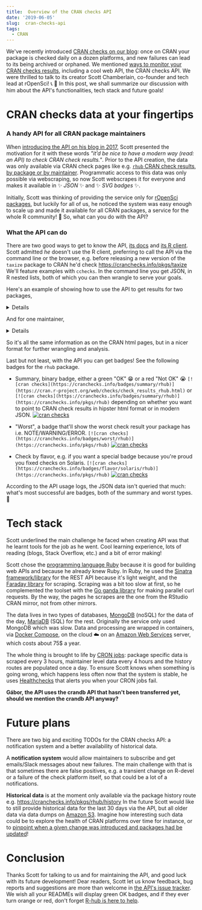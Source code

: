 ```yaml
---
title:  Overview of the CRAN checks API
date: '2019-06-05'
slug:  cran-checks-api
tags:
  - CRAN
---
```


We've recently introduced [CRAN checks on our blog](/2019/04/25/r-devel-linux-x86-64-debian-clang/): once on CRAN your package is checked daily on a dozen platforms, and new failures can lead to its being archived or orphaned. We mentioned [ways to monitor your CRAN checks results](/2019/04/25/r-devel-linux-x86-64-debian-clang/#cran-checks-surveillance), including a cool web API, the CRAN checks API. We were thrilled to talk to its creator Scott Chamberlain, co-founder and tech lead at rOpenSci!  :telephone_receiver: :tada: In this post, we shall summarize our discussion with him about the API's functionalities, tech stack and future goals!

# CRAN checks data at your fingertips

### A handy API for all CRAN package maintainers

When [introducing the API on his blog in 2017](https://recology.info/2017/09/cranchecks-api/), Scott presented the motivation for it with these words _"it’d be nice to have a modern way (read: an API) to check CRAN check results."_. Prior to the API creation, the data was only available via CRAN check pages like e.g. [`rhub` CRAN check results](https://cran.r-project.org/web/checks/check_results_rhub.html), [by package or by maintainer](https://cran.r-project.org/web/checks/). Programmatic access to this data was only possible via webscraping, so now Scott webscrapes it for everyone and makes it available in :sparkles: _JSON_ :sparkles: and :sparkles: _SVG badges_ :sparkles:.

Initially, Scott was thinking of providing the service only for [rOpenSci packages](https://ropensci.org/packages/), but luckily for all of us, he noticed the system was easy enough to scale up and made it available for all CRAN packages, a service for the whole R community! :rocket: So, what can you do with the API? 

### What the API can do

There are two good ways to get to know the API, [its docs](https://github.com/ropenscilabs/cchecksapi/blob/master/docs/api_docs.md) and [its R client](https://docs.ropensci.org/cchecks). Scott admitted _he_ doesn't use the R client, preferring to call the API via the command line or the browser, e.g. before releasing a new version of the `taxize` package to CRAN he'd check https://cranchecks.info/pkgs/taxize We'll feature examples with `cchecks`. In the command line you get JSON, in R nested lists, both of which you can then wrangle to serve your goals.

Here's an example of showing how to use the API to get results for two packages,

<details>

```r
library("magrittr")
cchecks::cch_pkgs(c("rhub", "cranlogs")) %>%
  jsonlite::toJSON() %>%
  jsonlite::prettify()
```

```
## [
##     {
##         "error": {
## 
##         },
##         "data": {
##             "_id": [
##                 "rhub"
##             ],
##             "package": [
##                 "rhub"
##             ],
##             "url": [
##                 "https://cloud.r-project.org/web/checks/check_results_rhub.html"
##             ],
##             "summary": {
##                 "any": [
##                     false
##                 ],
##                 "ok": [
##                     12
##                 ],
##                 "note": [
##                     0
##                 ],
##                 "warn": [
##                     0
##                 ],
##                 "error": [
##                     0
##                 ],
##                 "fail": [
##                     0
##                 ]
##             },
##             "checks": [
##                 {
##                     "flavor": "r-devel-linux-x86_64-debian-clang",
##                     "version": "1.1.1",
##                     "tinstall": 5.52,
##                     "tcheck": 51.1,
##                     "ttotal": 56.62,
##                     "status": "OK",
##                     "check_url": "https://www.R-project.org/nosvn/R.check/r-devel-linux-x86_64-debian-clang/rhub-00check.html"
##                 },
##                 {
##                     "flavor": "r-devel-linux-x86_64-debian-gcc",
##                     "version": "1.1.1",
##                     "tinstall": 4.41,
##                     "tcheck": 40.83,
##                     "ttotal": 45.24,
##                     "status": "OK",
##                     "check_url": "https://www.R-project.org/nosvn/R.check/r-devel-linux-x86_64-debian-gcc/rhub-00check.html"
##                 },
##                 {
##                     "flavor": "r-devel-linux-x86_64-fedora-clang",
##                     "version": "1.1.1",
##                     "tinstall": 0,
##                     "tcheck": 0,
##                     "ttotal": 67.79,
##                     "status": "OK",
##                     "check_url": "https://www.R-project.org/nosvn/R.check/r-devel-linux-x86_64-fedora-clang/rhub-00check.html"
##                 },
##                 {
##                     "flavor": "r-devel-linux-x86_64-fedora-gcc",
##                     "version": "1.1.1",
##                     "tinstall": 0,
##                     "tcheck": 0,
##                     "ttotal": 64.61,
##                     "status": "OK",
##                     "check_url": "https://www.R-project.org/nosvn/R.check/r-devel-linux-x86_64-fedora-gcc/rhub-00check.html"
##                 },
##                 {
##                     "flavor": "r-devel-windows-ix86+x86_64",
##                     "version": "1.1.1",
##                     "tinstall": 21,
##                     "tcheck": 58,
##                     "ttotal": 79,
##                     "status": "OK",
##                     "check_url": "https://www.R-project.org/nosvn/R.check/r-devel-windows-ix86+x86_64/rhub-00check.html"
##                 },
##                 {
##                     "flavor": "r-patched-linux-x86_64",
##                     "version": "1.1.1",
##                     "tinstall": 5.45,
##                     "tcheck": 50.78,
##                     "ttotal": 56.23,
##                     "status": "OK",
##                     "check_url": "https://www.R-project.org/nosvn/R.check/r-patched-linux-x86_64/rhub-00check.html"
##                 },
##                 {
##                     "flavor": "r-patched-solaris-x86",
##                     "version": "1.1.1",
##                     "tinstall": 0,
##                     "tcheck": 0,
##                     "ttotal": 82.3,
##                     "status": "OK",
##                     "check_url": "https://www.R-project.org/nosvn/R.check/r-patched-solaris-x86/rhub-00check.html"
##                 },
##                 {
##                     "flavor": "r-release-linux-x86_64",
##                     "version": "1.1.1",
##                     "tinstall": 4.99,
##                     "tcheck": 50,
##                     "ttotal": 54.99,
##                     "status": "OK",
##                     "check_url": "https://www.R-project.org/nosvn/R.check/r-release-linux-x86_64/rhub-00check.html"
##                 },
##                 {
##                     "flavor": "r-release-windows-ix86+x86_64",
##                     "version": "1.1.1",
##                     "tinstall": 19,
##                     "tcheck": 90,
##                     "ttotal": 109,
##                     "status": "OK",
##                     "check_url": "https://www.R-project.org/nosvn/R.check/r-release-windows-ix86+x86_64/rhub-00check.html"
##                 },
##                 {
##                     "flavor": "r-release-osx-x86_64",
##                     "version": "1.1.1",
##                     "tinstall": 0,
##                     "tcheck": 0,
##                     "ttotal": 0,
##                     "status": "OK",
##                     "check_url": "https://www.R-project.org/nosvn/R.check/r-release-osx-x86_64/rhub-00check.html"
##                 },
##                 {
##                     "flavor": "r-oldrel-windows-ix86+x86_64",
##                     "version": "1.1.1",
##                     "tinstall": 8,
##                     "tcheck": 99,
##                     "ttotal": 107,
##                     "status": "OK",
##                     "check_url": "https://www.R-project.org/nosvn/R.check/r-oldrel-windows-ix86+x86_64/rhub-00check.html"
##                 },
##                 {
##                     "flavor": "r-oldrel-osx-x86_64",
##                     "version": "1.1.1",
##                     "tinstall": 0,
##                     "tcheck": 0,
##                     "ttotal": 0,
##                     "status": "OK",
##                     "check_url": "https://www.R-project.org/nosvn/R.check/r-oldrel-osx-x86_64/rhub-00check.html"
##                 }
##             ],
##             "check_details": {
## 
##             },
##             "date_updated": [
##                 "2019-06-06T06:02:32.541Z"
##             ]
##         }
##     },
##     {
##         "error": {
## 
##         },
##         "data": {
##             "_id": [
##                 "cranlogs"
##             ],
##             "package": [
##                 "cranlogs"
##             ],
##             "url": [
##                 "https://cloud.r-project.org/web/checks/check_results_cranlogs.html"
##             ],
##             "summary": {
##                 "any": [
##                     false
##                 ],
##                 "ok": [
##                     12
##                 ],
##                 "note": [
##                     0
##                 ],
##                 "warn": [
##                     0
##                 ],
##                 "error": [
##                     0
##                 ],
##                 "fail": [
##                     0
##                 ]
##             },
##             "checks": [
##                 {
##                     "flavor": "r-devel-linux-x86_64-debian-clang",
##                     "version": "2.1.1",
##                     "tinstall": 1.75,
##                     "tcheck": 20.09,
##                     "ttotal": 21.84,
##                     "status": "OK",
##                     "check_url": "https://www.R-project.org/nosvn/R.check/r-devel-linux-x86_64-debian-clang/cranlogs-00check.html"
##                 },
##                 {
##                     "flavor": "r-devel-linux-x86_64-debian-gcc",
##                     "version": "2.1.1",
##                     "tinstall": 1.45,
##                     "tcheck": 16.59,
##                     "ttotal": 18.04,
##                     "status": "OK",
##                     "check_url": "https://www.R-project.org/nosvn/R.check/r-devel-linux-x86_64-debian-gcc/cranlogs-00check.html"
##                 },
##                 {
##                     "flavor": "r-devel-linux-x86_64-fedora-clang",
##                     "version": "2.1.1",
##                     "tinstall": 0,
##                     "tcheck": 0,
##                     "ttotal": 27.03,
##                     "status": "OK",
##                     "check_url": "https://www.R-project.org/nosvn/R.check/r-devel-linux-x86_64-fedora-clang/cranlogs-00check.html"
##                 },
##                 {
##                     "flavor": "r-devel-linux-x86_64-fedora-gcc",
##                     "version": "2.1.1",
##                     "tinstall": 0,
##                     "tcheck": 0,
##                     "ttotal": 25.78,
##                     "status": "OK",
##                     "check_url": "https://www.R-project.org/nosvn/R.check/r-devel-linux-x86_64-fedora-gcc/cranlogs-00check.html"
##                 },
##                 {
##                     "flavor": "r-devel-windows-ix86+x86_64",
##                     "version": "2.1.1",
##                     "tinstall": 7,
##                     "tcheck": 50,
##                     "ttotal": 57,
##                     "status": "OK",
##                     "check_url": "https://www.R-project.org/nosvn/R.check/r-devel-windows-ix86+x86_64/cranlogs-00check.html"
##                 },
##                 {
##                     "flavor": "r-patched-linux-x86_64",
##                     "version": "2.1.1",
##                     "tinstall": 1.78,
##                     "tcheck": 20.33,
##                     "ttotal": 22.11,
##                     "status": "OK",
##                     "check_url": "https://www.R-project.org/nosvn/R.check/r-patched-linux-x86_64/cranlogs-00check.html"
##                 },
##                 {
##                     "flavor": "r-patched-solaris-x86",
##                     "version": "2.1.1",
##                     "tinstall": 0,
##                     "tcheck": 0,
##                     "ttotal": 44.8,
##                     "status": "OK",
##                     "check_url": "https://www.R-project.org/nosvn/R.check/r-patched-solaris-x86/cranlogs-00check.html"
##                 },
##                 {
##                     "flavor": "r-release-linux-x86_64",
##                     "version": "2.1.1",
##                     "tinstall": 1.78,
##                     "tcheck": 20.21,
##                     "ttotal": 21.99,
##                     "status": "OK",
##                     "check_url": "https://www.R-project.org/nosvn/R.check/r-release-linux-x86_64/cranlogs-00check.html"
##                 },
##                 {
##                     "flavor": "r-release-windows-ix86+x86_64",
##                     "version": "2.1.1",
##                     "tinstall": 15,
##                     "tcheck": 50,
##                     "ttotal": 65,
##                     "status": "OK",
##                     "check_url": "https://www.R-project.org/nosvn/R.check/r-release-windows-ix86+x86_64/cranlogs-00check.html"
##                 },
##                 {
##                     "flavor": "r-release-osx-x86_64",
##                     "version": "2.1.1",
##                     "tinstall": 0,
##                     "tcheck": 0,
##                     "ttotal": 0,
##                     "status": "OK",
##                     "check_url": "https://www.R-project.org/nosvn/R.check/r-release-osx-x86_64/cranlogs-00check.html"
##                 },
##                 {
##                     "flavor": "r-oldrel-windows-ix86+x86_64",
##                     "version": "2.1.1",
##                     "tinstall": 4,
##                     "tcheck": 36,
##                     "ttotal": 40,
##                     "status": "OK",
##                     "check_url": "https://www.R-project.org/nosvn/R.check/r-oldrel-windows-ix86+x86_64/cranlogs-00check.html"
##                 },
##                 {
##                     "flavor": "r-oldrel-osx-x86_64",
##                     "version": "2.1.1",
##                     "tinstall": 0,
##                     "tcheck": 0,
##                     "ttotal": 0,
##                     "status": "OK",
##                     "check_url": "https://www.R-project.org/nosvn/R.check/r-oldrel-osx-x86_64/cranlogs-00check.html"
##                 }
##             ],
##             "check_details": {
## 
##             },
##             "date_updated": [
##                 "2019-06-06T06:02:32.491Z"
##             ]
##         }
##     }
## ]
## 
```
</details>

And for one maintainer,

<details>

```r
library("magrittr")
cchecks::cch_maintainers("maelle.salmon_at_yahoo.se") %>%
  jsonlite::toJSON() %>%
  jsonlite::prettify()
```

```
## {
##     "error": {
## 
##     },
##     "data": {
##         "_id": [
##             "maelle.salmon_at_yahoo.se"
##         ],
##         "email": [
##             "maelle.salmon_at_yahoo.se"
##         ],
##         "name": [
##             "Maëlle Salmon"
##         ],
##         "url": [
##             "https://cloud.r-project.org/web/checks/check_results_maelle.salmon_at_yahoo.se.html"
##         ],
##         "table": [
##             {
##                 "package": "geoparser",
##                 "any": false,
##                 "ok": 12,
##                 "note": 0,
##                 "warn": 0,
##                 "error": 0
##             },
##             {
##                 "package": "monkeylearn",
##                 "any": true,
##                 "ok": 7,
##                 "note": 5,
##                 "warn": 0,
##                 "error": 0
##             },
##             {
##                 "package": "opencage",
##                 "any": false,
##                 "ok": 12,
##                 "note": 0,
##                 "warn": 0,
##                 "error": 0
##             },
##             {
##                 "package": "riem",
##                 "any": false,
##                 "ok": 12,
##                 "note": 0,
##                 "warn": 0,
##                 "error": 0
##             },
##             {
##                 "package": "ropenaq",
##                 "any": false,
##                 "ok": 12,
##                 "note": 0,
##                 "warn": 0,
##                 "error": 0
##             },
##             {
##                 "package": "rtimicropem",
##                 "any": true,
##                 "ok": 6,
##                 "note": 6,
##                 "warn": 0,
##                 "error": 0
##             }
##         ],
##         "packages": [
##             {
##                 "package": "geoparser",
##                 "url": "https://cloud.r-project.org/web/checks/check_results_geoparser.html",
##                 "check_result": [
##                     {
##                         "category": "OK",
##                         "number_checks": 12
##                     }
##                 ]
##             },
##             {
##                 "package": "monkeylearn",
##                 "url": "https://cloud.r-project.org/web/checks/check_results_monkeylearn.html",
##                 "check_result": [
##                     {
##                         "category": "NOTE",
##                         "number_checks": 5
##                     },
##                     {
##                         "category": "OK",
##                         "number_checks": 7
##                     }
##                 ]
##             },
##             {
##                 "package": "opencage",
##                 "url": "https://cloud.r-project.org/web/checks/check_results_opencage.html",
##                 "check_result": [
##                     {
##                         "category": "OK",
##                         "number_checks": 12
##                     }
##                 ]
##             },
##             {
##                 "package": "riem",
##                 "url": "https://cloud.r-project.org/web/checks/check_results_riem.html",
##                 "check_result": [
##                     {
##                         "category": "OK",
##                         "number_checks": 12
##                     }
##                 ]
##             },
##             {
##                 "package": "ropenaq",
##                 "url": "https://cloud.r-project.org/web/checks/check_results_ropenaq.html",
##                 "check_result": [
##                     {
##                         "category": "OK",
##                         "number_checks": 12
##                     }
##                 ]
##             },
##             {
##                 "package": "rtimicropem",
##                 "url": "https://cloud.r-project.org/web/checks/check_results_rtimicropem.html",
##                 "check_result": [
##                     {
##                         "category": "NOTE",
##                         "number_checks": 6
##                     },
##                     {
##                         "category": "OK",
##                         "number_checks": 6
##                     }
##                 ]
##             }
##         ],
##         "date_updated": [
##             "2019-04-03T12:01:43.725Z"
##         ]
##     }
## }
## 
```
</details>

So it's all the same information as on the CRAN html pages, but in a nicer format for further wrangling and analysis.

Last but not least, with the API you can get badges! See the following badges for the `rhub` package.

* Summary, binary badge, either a green "OK" :grin: or a red "Not OK" :sob: `[![cran checks](https://cranchecks.info/badges/summary/rhub)](https://cran.r-project.org/web/checks/check_results_rhub.html)` or `[![cran checks](https://cranchecks.info/badges/summary/rhub)](https://cranchecks.info/pkgs/rhub)` depending on whether you want to point to CRAN check results in hipster html format or in modern JSON. [![cran checks](https://cranchecks.info/badges/summary/rhub)](https://cranchecks.info/pkgs/rhub)

* "Worst", a badge that'll show the worst check result your package has i.e. NOTE/WARNING/ERROR. `[![cran checks](https://cranchecks.info/badges/worst/rhub)](https://cranchecks.info/pkgs/rhub)` [![cran checks](https://cranchecks.info/badges/worst/rhub)](https://cranchecks.info/pkgs/rhub) 

* Check by flavor, e.g. if you want a special badge because you're proud you fixed checks on Solaris. `[![cran checks](https://cranchecks.info/badges/flavor/solaris/rhub)](https://cranchecks.info/pkgs/rhub)` [![cran checks](https://cranchecks.info/badges/flavor/solaris/rhub)](https://cranchecks.info/pkgs/rhub) 

According to the API usage logs, the JSON data isn't queried that much: what's most successful are badges, both of the summary and worst types. :nail_care:

# Tech stack

Scott underlined the main challenge he faced when creating API was that he learnt tools for the job as he went. Cool learning experience, lots of reading (blogs, Stack Overflow, etc.) and a bit of error making! 

Scott chose the [programming language Ruby](https://www.ruby-lang.org/en/) because it is good for building web APIs and because he already knew Ruby. In Ruby, he used the [Sinatra framework/library](http://sinatrarb.com/) for the REST API because it's light weight, and the [Faraday library](https://github.com/lostisland/faraday) for scraping. Scraping was a bit too slow at first, so he complemented the toolset with the [Go ganda library](https://github.com/tednaleid/ganda/) for making parallel curl requests. By the way, the pages he scrapes are the one from the RStudio CRAN mirror, not from other mirrors.

The data lives in two types of databases, [MongoDB](https://www.mongodb.com/) (noSQL) for the data of the day, [MariaDB](https://mariadb.org/) (SQL) for the rest. Originally the service only used MongoDB which was slow. Data and processing are wrapped in containers, via [Docker Compose](https://docs.docker.com/compose/), on the cloud :cloud: on an [Amazon Web Services](https://aws.amazon.com/) server, which costs about 75$ a year.

The whole thing is brought to life by [CRON jobs](https://en.wikipedia.org/wiki/Cron): package specific data is scraped every 3 hours, maintainer level data every 4 hours and the history routes are populated once a day. To ensure Scott knows when something is going wrong, which happens less often now that the system is stable, he uses [Healthchecks](https://healthchecks.io/) that alerts you when your CRON jobs fail.

**Gábor, the API uses the crandb API that hasn't been transferred yet, should we mention the crandb API anyway?**

# Future plans

There are two big and exciting TODOs for the CRAN checks API: a notification system and a better availability of historical data.

A **notification system** would allow maintainers to subscribe and get emails/Slack messages about new failures. The main challenge with that is that sometimes there are false positives, e.g. a transient change on R-devel or a failure of the check platform itself, so that could be a lot of a notifications.

**Historical data** is at the moment only available via the package history route e.g. https://cranchecks.info/pkgs/rhub/history In the future Scott would like to still provide historical data for the last 30 days via the API, but all older data via data dumps on [Amazon S3](https://aws.amazon.com/s3/). Imagine how interesting such data could be to explore the health of CRAN platforms over time for instance, or to [pinpoint when a given change was introduced and packages had be updated](/2019/04/25/r-devel-linux-x86-64-debian-clang/)!

# Conclusion

Thanks Scott for talking to us and for maintaining the API, and good luck with its future development! Dear readers, Scott let us know feedback, bug reports and suggestions are more than welcome in [the API's issue tracker](https://github.com/ropenscilabs/cchecksapi/issues). We wish all your READMEs will display green OK badges, and if they ever turn orange or red, don't forget [R-hub is here to help](/2019/04/25/r-devel-linux-x86-64-debian-clang/).
